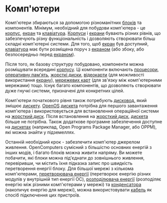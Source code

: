 # Комп'ютери

Комп'ютери збираються за допомогою різноманітних [блоків](../block/index.md) та компонентів. Мінімум, необхідний для побудови комп'ютера - це [корпус](../block/case1.md), [екран](../block/screen1.md) та [клавіатура](../block/keyboard.md). [Корпуси](../block/case1.md) і [екрани](../block/screen1.md) бувають різних рівнів, що забезпечують різну функціональність і дозволяють створювати більш складні комп'ютерні системи. Для того, щоб [екран](../block/screen1.md) був доступний, [клавіатура](../block/keyboard.md) має бути розміщена поруч з [екраном](../block/screen1.md) (або збоку, або безпосередньо перед [екраном](../block/screen1.md)).

Після того, як базову структуру побудовано, компоненти можна розміщувати всередині [корпусу](../block/case1.md). Ці компоненти включають [процесори](./item/cpu1.md), [оперативну пам'ять](./item/ram1.md), [жорсткі диски](./item/hdd1.md), [відеокарти](./item/graphicsCard1.md) (для можливості використання [екрану](../block/screen1.md)), [мережевих карт](../item/lanCard.md) (для зв'язку між комп'ютерними мережами) тощо. Існує багато компонентів, що дозволяють створювати дуже гнучкі системи, призначені для конкретних цілей.

Комп'ютери початкового рівня також потребують [дисковод](../block/diskDrive.md), який зміщює [дискету](../item/floppy.md). [OpenOS](openOS.md) [дискета](../item/floppy.md) потрібна для першого завантаження комп'ютера і використовується для встановлення операційної системи на [жорсткий диск](../item/hdd1.md). Після встановлення на [жорсткий диск](../item/hdd1.md), [дискета](../item/floppy.md) більше не потрібна. Також додаткове програмне забезпечення доступне на [дискетах](../item/floppy.md) (наприклад, Open Programs Package Manager, або OPPM), які можна знайти у підземеллях.

Останній необхідний крок - забезпечити комп'ютер джерелом живлення. OpenComputers сумісний з більшістю основних енергій з інших модів, і багато блоків можна живити напряму. Ви можете побачити, які блоки можна під'єднати до зовнішнього живлення, перевіривши, чи містить їхня підказка запис про швидкість перетворення енергії блоку.
Для більшої мережі з кількома комп'ютерами, [перетворювача енергії](./block/powerConverter.md) (перетворює енергію різних модулів у внутрішній тип енергії OC), [розподілювача енергії](./block/powerDistributor.md) (розподіляє енергію між різними комп'ютерами у мережі) та [конденсатора](./block/capacitor.md) (накопичує енергію для мережі), можна використовувати [кабель](./block/cable.md) як спосіб підключення цих пристроїв.
